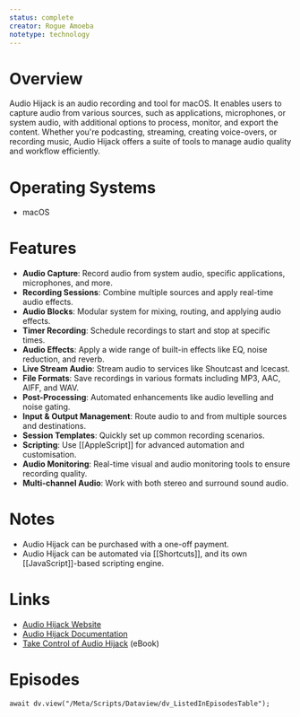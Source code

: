 ```yaml
---
status: complete
creator: Rogue Amoeba
notetype: technology
---
```

# Overview
Audio Hijack is an audio recording and tool for macOS. It enables users to capture audio from various sources, such as applications, microphones, or system audio, with additional options to process, monitor, and export the content. Whether you're podcasting, streaming, creating voice-overs, or recording music, Audio Hijack offers a suite of tools to manage audio quality and workflow efficiently.

# Operating Systems
- macOS

# Features
- **Audio Capture**: Record audio from system audio, specific applications, microphones, and more.
- **Recording Sessions**: Combine multiple sources and apply real-time audio effects.
- **Audio Blocks**: Modular system for mixing, routing, and applying audio effects.
- **Timer Recording**: Schedule recordings to start and stop at specific times.
- **Audio Effects**: Apply a wide range of built-in effects like EQ, noise reduction, and reverb.
- **Live Stream Audio**: Stream audio to services like Shoutcast and Icecast.
- **File Formats**: Save recordings in various formats including MP3, AAC, AIFF, and WAV.
- **Post-Processing**: Automated enhancements like audio levelling and noise gating.
- **Input & Output Management**: Route audio to and from multiple sources and destinations.
- **Session Templates**: Quickly set up common recording scenarios.
- **Scripting**: Use [[AppleScript]] for advanced automation and customisation.
- **Audio Monitoring**: Real-time visual and audio monitoring tools to ensure recording quality.
- **Multi-channel Audio**: Work with both stereo and surround sound audio.

# Notes
- Audio Hijack can be purchased with a one-off payment.
- Audio Hijack can be automated via [[Shortcuts]], and its own [[JavaScript]]-based scripting engine.

# Links
- [Audio Hijack Website](https://rogueamoeba.com/audiohijack/)
- [Audio Hijack Documentation](https://rogueamoeba.com/support/manuals/audiohijack/)
- [Take Control of Audio Hijack](https://www.takecontrolbooks.com/audio-hijack/) (eBook)

# Episodes
```dataviewjs
await dv.view("/Meta/Scripts/Dataview/dv_ListedInEpisodesTable");
```

